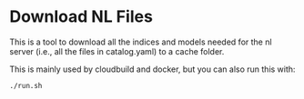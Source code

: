 # Download NL Files

This is a tool to download all the indices and models needed for the nl server
(i.e., all the files in catalog.yaml) to a cache folder. 

This is mainly used by cloudbuild and docker, but you can also run this with:

```bash
./run.sh
```